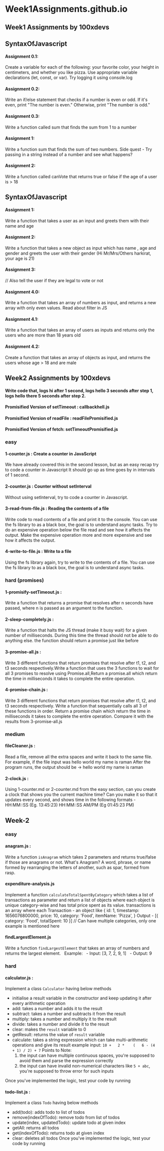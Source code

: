 # Week1Assignments.github.io
## Week1 Assignments by 100xdevs

## SyntaxOfJavascript

#### Assignment 0.1:
Create a variable for each of the following: your favorite color, your height in centimeters, and whether you like pizza. Use appropriate variable declarations (let, const, or var). Try logging it using console.log

#### Assignment 0.2:
Write an if/else statement that checks if a number is even or odd. If it's even, print "The number is even." Otherwise, print "The number is odd."

#### Assignment 0.3:
Write a function called sum that finds the sum from 1 to a number

#### Assignment 1:
Write a function sum that finds the sum of two numbers. 
Side quest - Try passing in a string instead of a number and see what happens?

#### Assignment 2:
Write a function called canVote that returns true or false if the age of a user is > 18

## SyntaxOfJavascript

#### Assignment 1:
Write a function that takes a user as an input and greets them with their name and age

#### Assignment 2:
Write a function that takes a new object as input which has name , age  and gender and greets the user with their gender (Hi Mr/Mrs/Others harkirat, your age is 21)

#### Assignment 3:
// Also tell the user if they are legal to vote or not

#### Assignment 4.0:
Write a function that takes an array of numbers as input, and returns a new array with only even values. Read about filter in JS

#### Assignment 4.1:
Write a function that takes an array of users as inputs and returns only the users who are more than 18 years old

#### Assignment 4.2:
Create a function that takes an array of objects as input, and returns the users whose age > 18 and are male

## Week2 Assignments by 100xdevs

#### Write code that, logs hi after 1 second, logs hello 3 seconds after step 1, logs hello there 5 seconds after step 2.

#### Promisified Version of setTimeout : callbackhell.js
 
#### Promisified Version of readFile : readFilePromisified.js

#### Promisified Version of fetch: setTimeoutPromisified.js

### easy

#### 1-counter.js : Create a counter in JavaScript
We have already covered this in the second lesson, but as an easy recap try to code a counter in Javascript It should go up as time goes by in intervals of 1 second.

#### 2-counter.js : Counter without setInterval
Without using setInterval, try to code a counter in Javascript.

#### 3-read-from-file.js : Reading the contents of a file
Write code to read contents of a file and print it to the console. You can use the fs library to as a black box, the goal is to understand async tasks. Try to do an expensive operation below the file read and see how it affects the output. Make the expensive operation more and more expensive and see how it affects the output.

#### 4-write-to-file.js : Write to a file
Using the fs library again, try to write to the contents of a file. You can use the fs library to as a black box, the goal is to understand async tasks.

### hard (promises)

#### 1-promisify-setTimeout.js :
Write a function that returns a promise that resolves after n seconds have passed, where n is passed as an argument to the function.

#### 2-sleep-completely.js : 
Write a function that halts the JS thread (make it busy wait) for a given number of milliseconds.
During this time the thread should not be able to do anything else. the function should return a promise just like before

#### 3-promise-all.js :
Write 3 different functions that return promises that resolve after t1, t2, and t3 seconds respectively.Write a function that uses the 3 functions to wait for all 3 promises to resolve using Promise.all,Return a promise.all which return the time in milliseconds it takes to complete the entire operation.

#### 4-promise-chain.js :
Write 3 different functions that return promises that resolve after t1, t2, and t3 seconds respectively.
Write a function that sequentially calls all 3 of these functions in order.
Return a promise chain which return the time in milliseconds it takes to complete the entire operation.
Compare it with the results from 3-promise-all.js

### medium

#### fileCleaner.js :
Read a file, remove all the extra spaces and write it back to the same file.
For example, if the file input was
hello     world    my    name   is       raman
After the program runs, the output should be ->
hello world my name is raman

#### 2-clock.js :
Using 1-counter.md or 2-counter.md from the easy section, can you create a clock that shows you the current machine time?
Can you make it so that it updates every second, and shows time in the following formats -
HH:MM::SS (Eg. 13:45:23)
HH:MM::SS AM/PM (Eg 01:45:23 PM)

## Week-2

### easy

#### anagram.js :
Write a function `isAnagram` which takes 2 parameters and returns true/false if those are anagrams or not.
What's Anagram?
A word, phrase, or name formed by rearranging the letters of another, such as spar, formed from rasp.

#### expenditure-analysis.js

Implement a function `calculateTotalSpentByCategory` which takes a list of transactions as parameter
and return a list of objects where each object is unique category-wise and has total price spent as its value.
transactions is an array where each
Transaction - an object like 
    {
    id: 1,
    timestamp: 1656076800000,
    price: 10,
    category: 'Food',
    itemName: 'Pizza',
}
Output - [{ category: 'Food', totalSpent: 10 }] // Can have multiple categories, only one example is mentioned here

#### findLargestElement.js
Write a function `findLargestElement` that takes an array of numbers and returns the largest element.
  Example:
  - Input: [3, 7, 2, 9, 1]
  - Output: 9


### hard

#### calculator.js :
Implement a class `Calculator` having below methods
- initialise a result variable in the constructor and keep updating it after every arithmetic operation
- add: takes a number and adds it to the result
- subtract: takes a number and subtracts it from the result
- multiply: takes a number and multiply it to the result
- divide: takes a number and divide it to the result
- clear: makes the `result` variable to 0
- getResult: returns the value of `result` variable
- calculate: takes a string expression which can take multi-arithmetic operations and give its result
    example input: `10 +   2 *    (   6 - (4 + 1) / 2) + 7`
    Points to Note: 
    1. the input can have multiple continuous spaces, you're supposed to avoid them and parse the expression correctly
    2. the input can have invalid non-numerical characters like `5 + abc`, you're supposed to throw error for such inputs

Once you've implemented the logic, test your code by running

#### todo-list.js :
Implement a class `Todo` having below methods
- add(todo): adds todo to list of todos
- remove(indexOfTodo): remove todo from list of todos
- update(index, updatedTodo): update todo at given index
- getAll: returns all todos
- get(indexOfTodo): returns todo at given index
- clear: deletes all todos
Once you've implemented the logic, test your code by running
